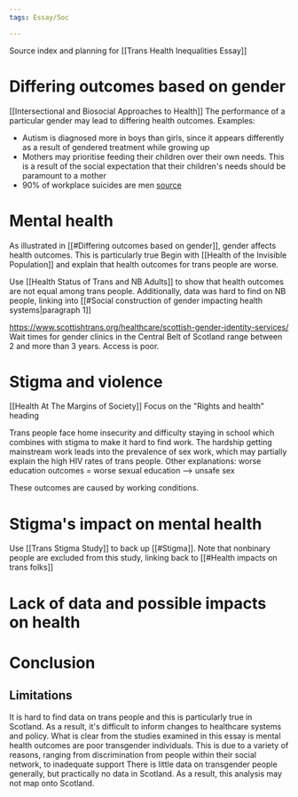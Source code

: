 ```yaml
---
tags: Essay/Soc

---
```

Source index and planning for [[Trans Health Inequalities Essay]]

# Differing outcomes based on gender
[[Intersectional and Biosocial Approaches to Health]]
The performance of a particular gender may lead to differing health outcomes. Examples:
- Autism is diagnosed more in boys than girls, since it appears differently as a result of gendered treatment while growing up
- Mothers may prioritise feeding their children over their own needs. This is a result of the social expectation that their children's needs should be paramount to a mother
- 90% of workplace suicides are men [source](https://www.jstor.org/stable/45012652?seq=1)

# Mental health
As illustrated in [[#Differing outcomes based on gender]], gender affects health outcomes. This is particularly true 
Begin with [[Health of the Invisible Population]] and explain that health outcomes for trans people are worse.

Use [[Health Status of Trans and NB Adults]] to show that health outcomes are not equal among trans people. Additionally, data was hard to find on NB people, linking into [[#Social construction of gender impacting health systems|paragraph 1]]

https://www.scottishtrans.org/healthcare/scottish-gender-identity-services/
Wait times for gender clinics in the Central Belt of Scotland range between 2 and more than 3 years. Access is poor.

# Stigma and violence
[[Health At The Margins of Society]]
Focus on the "Rights and health" heading

Trans people face home insecurity and difficulty staying in school which combines with stigma to make it hard to find work. The hardship getting mainstream work leads into the prevalence of sex work, which may partially explain the high HIV rates of trans people. Other explanations: worse education outcomes = worse sexual education --> unsafe sex

These outcomes are caused by working conditions.

# Stigma's impact on mental health
Use [[Trans Stigma Study]] to back up [[#Stigma]]. Note that nonbinary people are excluded from this study, linking back to [[#Health impacts on trans folks]]

# Lack of data and possible impacts on health


# Conclusion
## Limitations
It is hard to find data on trans people and this is particularly true in Scotland. As a result, it's difficult to inform changes to healthcare systems and policy. What is clear from the studies examined in this essay is mental health outcomes are poor transgender individuals. This is due to a variety of reasons, ranging from discrimination from people within their social network, to inadequate support 
There is little data on transgender people generally, but practically no data in Scotland. As a result, this analysis may not map onto Scotland.